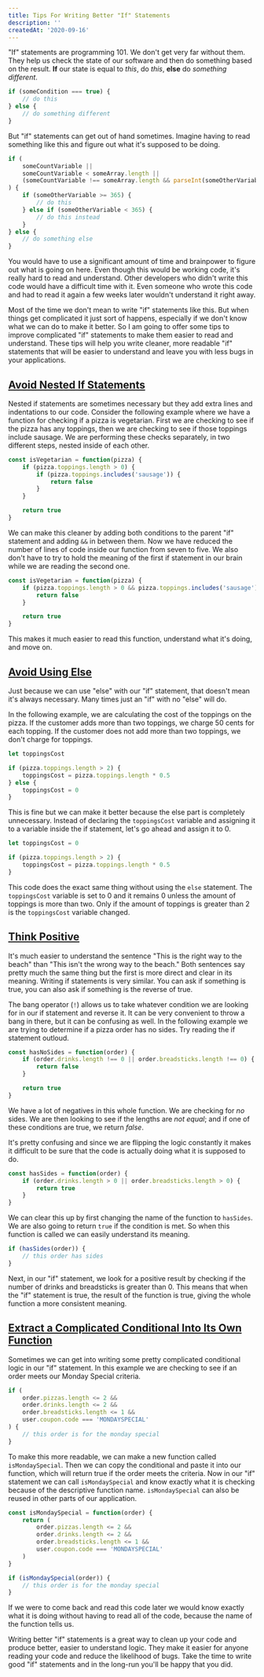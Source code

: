 ```yaml
---
title: Tips For Writing Better "If" Statements
description: ''
createdAt: '2020-09-16'
---
```


"If" statements are programming 101. We don't get very far without them. They help us check the state of our software and then do something based on the result. **If** our state is equal to _this_, do _this_, **else** do _something different_.

```javascript
if (someCondition === true) {
    // do this
} else {
    // do something different
}
```

But "if" statements can get out of hand sometimes. Imagine having to read something like this and figure out what it's supposed to be doing.

```javascript
if (
    someCountVariable ||
    someCountVariable < someArray.length ||
    (someCountVariable !== someArray.length && parseInt(someOtherVariable > 0))
) {
    if (someOtherVariable >= 365) {
        // do this
    } else if (someOtherVariable < 365) {
        // do this instead
    }
} else {
    // do something else
}
```

You would have to use a significant amount of time and brainpower to figure out what is going on here. Even though this would be working code, it's really hard to read and understand. Other developers who didn't write this code would have a difficult time with it. Even someone who wrote this code and had to read it again a few weeks later wouldn't understand it right away.

Most of the time we don't mean to write "if" statements like this. But when things get complicated it just sort of happens, especially if we don't know what we can do to make it better. So I am going to offer some tips to improve complicated "if" statements to make them easier to read and understand. These tips will help you write cleaner, more readable "if" statements that will be easier to understand and leave you with less bugs in your applications.

## <a href="#avoid-nested-if-statements" id="avoid-nested-if-statements">Avoid Nested If Statements</a>

Nested if statements are sometimes necessary but they add extra lines and indentations to our code. Consider the following example where we have a function for checking if a pizza is vegetarian. First we are checking to see if the pizza has any toppings, then we are checking to see if those toppings include sausage. We are performing these checks separately, in two different steps, nested inside of each other.

```javascript
const isVegetarian = function(pizza) {
    if (pizza.toppings.length > 0) {
        if (pizza.toppings.includes('sausage')) {
            return false
        }
    }

    return true
}
```

We can make this cleaner by adding both conditions to the parent "if" statement and adding `&&` in between them. Now we have reduced the number of lines of code inside our function from seven to five. We also don't have to try to hold the meaning of the first if statement in our brain while we are reading the second one.

```javascript
const isVegetarian = function(pizza) {
    if (pizza.toppings.length > 0 && pizza.toppings.includes('sausage')) {
        return false
    }

    return true
}
```

This makes it much easier to read this function, understand what it's doing, and move on.

## <a href="#avoid-using-else" id="avoid-using-else">Avoid Using Else</a>

Just because we can use "else" with our "if" statement, that doesn't mean it's always necessary. Many times just an "if" with no "else" will do.

In the following example, we are calculating the cost of the toppings on the pizza. If the customer adds more than two toppings, we charge 50 cents for each topping. If the customer does not add more than two toppings, we don't charge for toppings.

```javascript
let toppingsCost

if (pizza.toppings.length > 2) {
    toppingsCost = pizza.toppings.length * 0.5
} else {
    toppingsCost = 0
}
```

This is fine but we can make it better because the else part is completely unnecessary. Instead of declaring the `toppingsCost` variable and assigning it to a variable inside the if statement, let's go ahead and assign it to 0.

```javascript
let toppingsCost = 0

if (pizza.toppings.length > 2) {
    toppingsCost = pizza.toppings.length * 0.5
}
```

This code does the exact same thing without using the `else` statement. The `toppingsCost` variable is set to 0 and it remains 0 unless the amount of toppings is more than two. Only if the amount of toppings is greater than 2 is the `toppingsCost` variable changed.

## <a href="#think-positive" id="think-positive">Think Positive</a>

It's much easier to understand the sentence "This is the right way to the beach" than "This isn't the wrong way to the beach." Both sentences say pretty much the same thing but the first is more direct and clear in its meaning. Writing if statements is very similar. You can ask if something is true, you can also ask if something is the reverse of true.

The bang operator (`!`) allows us to take whatever condition we are looking for in our if statement and reverse it. It can be very convenient to throw a bang in there, but it can be confusing as well. In the following example we are trying to determine if a pizza order has no sides. Try reading the if statement outloud.

```javascript
const hasNoSides = function(order) {
    if (order.drinks.length !== 0 || order.breadsticks.length !== 0) {
        return false
    }

    return true
}
```

We have a lot of negatives in this whole function. We are checking for _no_ sides. We are then looking to see if the lengths are _not equal_; and if one of these conditions are true, we return _false_.

It's pretty confusing and since we are flipping the logic constantly it makes it difficult to be sure that the code is actually doing what it is supposed to do.

```javascript
const hasSides = function(order) {
    if (order.drinks.length > 0 || order.breadsticks.length > 0) {
        return true
    }
}
```

We can clear this up by first changing the name of the function to `hasSides`. We are also going to return `true` if the condition is met. So when this function is called we can easily understand its meaning.

```javascript
if (hasSides(order)) {
    // this order has sides
}
```

Next, in our "if" statement, we look for a positive result by checking if the number of drinks and breadsticks is greater than 0. This means that when the "if" statement is true, the result of the function is true, giving the whole function a more consistent meaning.

## <a href="#extract-a-complicated-conditional-into-its-own-function" id="extract-a-complicated-conditional-into-its-own-function">Extract a Complicated Conditional Into Its Own Function</a>

Sometimes we can get into writing some pretty complicated conditional logic in our "if" statement. In this example we are checking to see if an order meets our Monday Special criteria.

```javascript
if (
    order.pizzas.length <= 2 &&
    order.drinks.length <= 2 &&
    order.breadsticks.length <= 1 &&
    user.coupon.code === 'MONDAYSPECIAL'
) {
    // this order is for the monday special
}
```

To make this more readable, we can make a new function called `isMondaySpecial`. Then we can copy the conditional and paste it into our function, which will return true if the order meets the criteria. Now in our "if" statement we can call `isMondaySpecial` and know exactly what it is checking because of the descriptive function name. `isMondaySpecial` can also be reused in other parts of our application.

```javascript
const isMondaySpecial = function(order) {
    return (
        order.pizzas.length <= 2 &&
        order.drinks.length <= 2 &&
        order.breadsticks.length <= 1 &&
        user.coupon.code === 'MONDAYSPECIAL'
    )
}

if (isMondaySpecial(order)) {
    // this order is for the monday special
}
```

If we were to come back and read this code later we would know exactly what it is doing without having to read all of the code, because the name of the function tells us.

Writing better "if" statements is a great way to clean up your code and produce better, easier to understand logic. They make it easier for anyone reading your code and reduce the likelihood of bugs. Take the time to write good "if" statements and in the long-run you'll be happy that you did.
